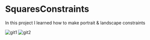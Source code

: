 # SquaresConstraints

In this project I learned how to make portrait & landscape constraints

![git1](https://user-images.githubusercontent.com/66379289/145092554-c191d18e-af67-4539-8cfe-a22f8978b46a.jpg)
![git2](https://user-images.githubusercontent.com/66379289/145092561-0c14d98e-d83b-4b1e-af8e-63fc2e4e43d0.jpg)
